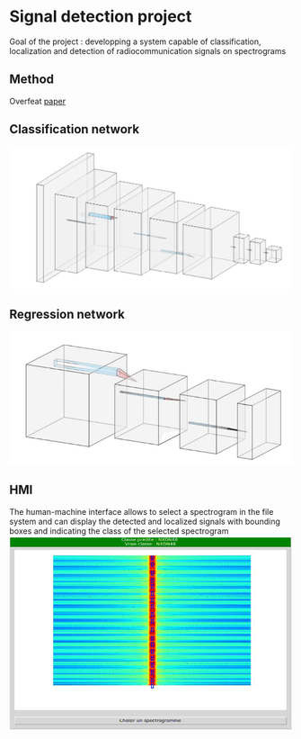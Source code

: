 # Signal detection project
Goal of the project : developping a system capable of classification, localization and detection of
radiocommunication signals on spectrograms
## Method
Overfeat <a href="https://arxiv.org/pdf/1312.6229.pdf">paper</a>
## Classification network
<img src = 'img\classifier.png'></img>
## Regression network
<img src = 'img\regressor.png'></img>
## HMI

The human-machine interface allows to select a spectrogram in the file system and can display the detected and localized signals with
bounding boxes and indicating the class of the selected spectrogram
<img src = 'img\hmi.png'></img>
